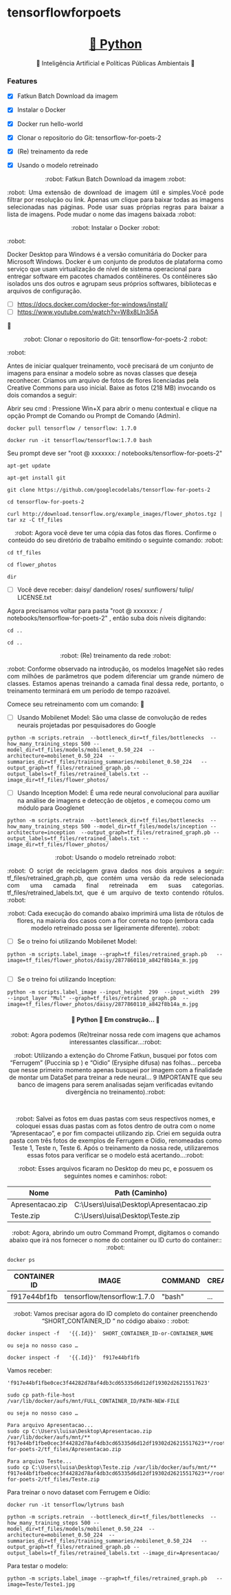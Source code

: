 # tensorflowforpoets

<h1 align="center">
    <a href="https://www.java.com/pt-BR/">🔗 Python</a>
</h1>
<p align="center">🚀 Inteligência Artificial e Políticas Públicas Ambientais 🚀 </p>

### Features

- [x] Fatkun Batch Download da imagem
- [x] Instalar o Docker
- [x] Docker run hello-world
- [x] Clonar o repositorio do Git: tensorflow-for-poets-2
- [x] (Re) treinamento da rede
- [x] Usando o modelo retreinado


<p align="center"> :robot: Fatkun Batch Download da imagem :robot: </p>

<p align="justify"> :robot: 
Uma extensão de download de imagem útil e simples.Você pode filtrar por resolução ou link.
Apenas um clique para baixar todas as imagens selecionadas nas páginas.
Pode usar suas próprias regras para baixar a lista de imagens.
Pode mudar o nome das imagens baixada  :robot: </p>


<p align="center"> :robot: Instalar o Docker :robot: </p>

<p align="justify"> :robot: 

Docker Desktop para Windows é a versão comunitária do Docker para Microsoft Windows. 
Docker é um conjunto de produtos de plataforma como serviço que usam virtualização de nível de sistema operacional para entregar software em pacotes chamados contêineres. Os contêineres são isolados uns dos outros e agrupam seus próprios softwares, bibliotecas e arquivos de configuração.

- [ ] https://docs.docker.com/docker-for-windows/install/
- [ ] https://www.youtube.com/watch?v=W8x8Lln3i5A

:robot: </p>

<p align="center"> :robot: Clonar o repositorio do Git: tensorflow-for-poets-2 :robot: </p>

<p align="justify"> :robot: 

Antes de iniciar qualquer treinamento, você precisará de um conjunto de imagens para ensinar a modelo sobre as novas classes que deseja reconhecer. Criamos um arquivo de fotos de flores licenciadas pela Creative Commons para uso inicial. Baixe as fotos (218 MB) invocando os dois comandos a seguir:

Abrir seu cmd : Pressione Win+X para abrir o menu contextual e clique na opção Prompt de Comando ou Prompt de Comando (Admin).

</p>

```
docker pull tensorflow / tensorflow: 1.7.0
```
```
docker run -it tensorflow/tensorflow:1.7.0 bash
```
Seu prompt deve ser "root @ xxxxxxx: / notebooks/tensorflow-for-poets-2" 
```
apt-get update
```
```
apt-get install git
```

```
git clone https://github.com/googlecodelabs/tensorflow-for-poets-2
```

```
cd tensorflow-for-poets-2
```

```
curl http://download.tensorflow.org/example_images/flower_photos.tgz | tar xz -C tf_files
```

<p align="center"> :robot: Agora você deve ter uma cópia das fotos das flores. 
Confirme o conteúdo do seu diretório de trabalho emitindo o seguinte comando: :robot: </p>

```
cd tf_files
```

```
cd flower_photos
```

```
dir
```
- [ ] Você deve receber: daisy/ dandelion/ roses/ sunflowers/ tulip/ LICENSE.txt

Agora precisamos voltar para pasta "root @ xxxxxxx: / notebooks/tensorflow-for-poets-2" , então suba dois níveis digitando:

```
cd ..
```

```
cd ..
```

<p align="center"> :robot: (Re) treinamento da rede :robot: </p>

<p align="justify"> :robot: 
Conforme observado na introdução, os modelos ImageNet são redes com milhões de parâmetros que podem diferenciar um grande número de classes. Estamos apenas treinando a camada final dessa rede, portanto, o treinamento terminará em um período de tempo razoável.

Comece seu retreinamento com um comando:
:robot: </p>

- [ ] Usando Mobilenet Model: São uma classe de convolução de redes neurais projetadas por pesquisadores do Google

```
python -m scripts.retrain  --bottleneck_dir=tf_files/bottlenecks  --how_many_training_steps 500 --model_dir=tf_files/models/mobilenet_0.50_224  --architecture=mobilenet_0.50_224  --summaries_dir=tf_files/training_summaries/mobilenet_0.50_224   --output_graph=tf_files/retrained_graph.pb --output_labels=tf_files/retrained_labels.txt --image_dir=tf_files/flower_photos/
```

- [ ] Usando Inception Model: É uma rede neural convolucional para auxiliar na análise de imagens e detecção de objetos , e começou como um módulo para Googlenet

```
python -m scripts.retrain  --bottleneck_dir=tf_files/bottlenecks  --how_many_training_steps 500 --model_dir=tf_files/models/inception --architecture=inception  --output_graph=tf_files/retrained_graph.pb --output_labels=tf_files/retrained_labels.txt --image_dir=tf_files/flower_photos/ 

```

<p align="center"> :robot: Usando o modelo retreinado :robot: </p>

<p align="justify"> :robot: O script de reciclagem grava dados nos dois arquivos a seguir: tf_files/retrained_graph.pb, que contém uma versão da rede selecionada com uma camada final retreinada em suas categorias. tf_files/retrained_labels.txt, que é um arquivo de texto contendo rótulos. :robot: </p>

<p align="center"> :robot: Cada execução do comando abaixo imprimirá uma lista de rótulos de flores, na maioria dos casos com a flor correta no topo (embora cada modelo retreinado possa ser ligeiramente diferente). :robot: </p>


- [ ] Se o treino foi utilizando Mobilenet Model:

```
python -m scripts.label_image --graph=tf_files/retrained_graph.pb   --image=tf_files/flower_photos/daisy/2877860110_a842f8b14a_m.jpg
    
```

- [ ] Se o treino foi utilizando Inception:

```
python -m scripts.label_image --input_height  299  --input_width  299 --input_layer "Mul" --graph=tf_files/retrained_graph.pb  --image=tf_files/flower_photos/daisy/2877860110_a842f8b14a_m.jpg
```


<h4 align="center"> 
	🚧  Python  🚀 Em construção...  🚧
</h4>

<p align="center"> :robot: Agora podemos (Re)treinar nossa rede com imagens que achamos interessantes classificar...:robot: </p>

<p align="center"> :robot: Utilizando a extenção do Chrome Fatkun, busquei por fotos com “Ferrugem” (Puccinia sp ) e “Oidio” (Erysiphe difusa) nas folhas... perceba que nesse primeiro momento apenas busquei por imagem com a finalidade de montar um DataSet para treinar a rede neural... 9 IMPORTANTE que seu banco de imagens para serem analisadas sejam verificadas evitando divergência no treinamento).:robot: </p>
 
<p align="center"> :robot: Salvei as fotos em duas pastas com seus respectivos nomes, e coloquei essas duas pastas com as fotos dentro de outra com o nome “Apresentacao”, e por fim compactei utilizando zip. Criei em seguida outra pasta com três fotos de exemplos de Ferrugem e Oídio, renomeadas como Teste 1, Teste n, Teste 6. Após o treinamento da nossa rede, utilizaremos essas fotos para verificar se o modelo está acertando...:robot: </p>

<p align="center"> :robot: Esses arquivos ficaram no Desktop do meu pc, e possuem os seguintes nomes e caminhos: robot: </p>

Nome|  Path (Caminho)  
-----------  | -----------------------------------      
Apresentacao.zip| C:\Users\luisa\Desktop\Apresentacao.zip
Teste.zip| C:\Users\luisa\Desktop\Teste.zip

<p align="center"> :robot:  Agora, abrindo um outro Command Prompt, digitamos o comando abaixo que irá nos fornecer o nome do container ou ID curto do container:: :robot: </p>

```
docker ps
```

CONTAINER ID |            IMAGE            | COMMAND | CREATED | STATUS |  PORTS  |         NAMES
-----------  | --------------------------- | ------  |  ----   |  ----  | ------  | --------------------
f917e44bf1fb | tensorflow/tensorflow:1.7.0 | "bash"  |  ...    |  ...   |6006/tcp | intelligent_heyrovsky


<p align="center"> :robot:  Vamos precisar agora do ID completo do container preenchendo “SHORT_CONTAINER_ID “ no código abaixo :  :robot: </p>

```
docker inspect -f   '{{.Id}}'  SHORT_CONTAINER_ID-or-CONTAINER_NAME

ou seja no nosso caso …

docker inspect -f   '{{.Id}}'  f917e44bf1fb

```

Vamos receber:
```
'f917e44bf1fbe0cec3f44282d78af4db3cd65335d6d12df19302d26215517623'
```

```
sudo cp path-file-host /var/lib/docker/aufs/mnt/FULL_CONTAINER_ID/PATH-NEW-FILE

ou seja no nosso caso …

Para arquivo Apresentacao...
sudo cp C:\Users\luisa\Desktop\Apresentacao.zip /var/lib/docker/aufs/mnt/** f917e44bf1fbe0cec3f44282d78af4db3cd65335d6d12df19302d26215517623**/root/notebooks/tensorflow-for-poets-2/tf_files/Apresentacao.zip

Para arquivo Teste...
sudo cp C:\Users\luisa\Desktop\Teste.zip /var/lib/docker/aufs/mnt/** f917e44bf1fbe0cec3f44282d78af4db3cd65335d6d12df19302d26215517623**/root/notebooks/tensorflow-for-poets-2/tf_files/Teste.zip

```

Para treinar o novo dataset com Ferrugem e Oídio:
```
docker run -it tensorflow/lytruns bash
```
```
python -m scripts.retrain  --bottleneck_dir=tf_files/bottlenecks  --how_many_training_steps 500 --model_dir=tf_files/models/mobilenet_0.50_224  --architecture=mobilenet_0.50_224  --summaries_dir=tf_files/training_summaries/mobilenet_0.50_224   --output_graph=tf_files/retrained_graph.pb --output_labels=tf_files/retrained_labels.txt --image_dir=Apresentacao/

```
Para testar o modelo:

```
python -m scripts.label_image --graph=tf_files/retrained_graph.pb   --image=Teste/Teste1.jpg

```
